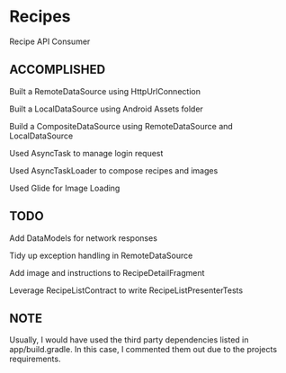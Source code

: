 # Recipes

Recipe API Consumer

## ACCOMPLISHED
Built a RemoteDataSource using HttpUrlConnection

Built a LocalDataSource using Android Assets folder

Build a CompositeDataSource using RemoteDataSource and LocalDataSource

Used AsyncTask to manage login request

Used AsyncTaskLoader to compose recipes and images

Used Glide for Image Loading



## TODO
Add DataModels for network responses

Tidy up exception handling in RemoteDataSource

Add image and instructions to RecipeDetailFragment

Leverage RecipeListContract to write RecipeListPresenterTests



## NOTE
Usually, I would have used the third party dependencies listed in app/build.gradle. In this case, I commented them out due to the projects requirements.
